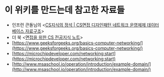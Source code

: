 # 이 위키를 만드는데 참고한 자료들

* 인프런 큰돌님의 <[CS지식의 정석 | CS면접 디자인패턴 네트워크 운영체제 데이터베이스 자료구조](https://www.inflearn.com/course/%EA%B0%9C%EB%B0%9C%EC%9E%90-%EB%A9%B4%EC%A0%91-cs-%ED%8A%B9%EA%B0%95)>
* 더 북 <[면접을 위한 CS 전공지식 노트](https://thebook.io/080326/)>
* [https://www.geeksforgeeks.org/basics-computer-networking/](https://www.geeksforgeeks.org/basics-computer-networking/)
* [https://microchipdeveloper.com/networking:start](https://microchipdeveloper.com/networking:start)
* [http://www.msaschool.io/operation/introduction/example-domain/](http://www.msaschool.io/operation/introduction/example-domain/)
